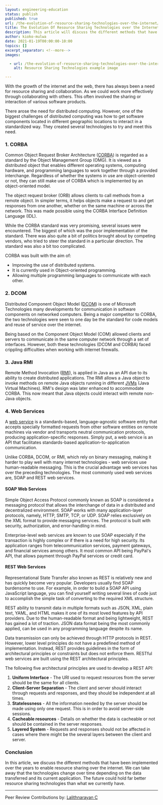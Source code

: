 ```yaml
---
layout: engineering-education
status: publish
published: true
url: /the-evolution-of-resource-sharing-technologies-over-the-internet/
title: The Evolution Of Resource Sharing Technologies over the Internet
description: This article will discuss the different methods that have been implemented over the years to enable resource sharing over the internet. We will go over examples such as COBRA OMG, DCOM, Java RMI to name a few.
author: kioko-mulwa
date: 2021-01-19T00:00:00-10:00
topics: []
excerpt_separator: <!--more-->
images:

  - url: /the-evolution-of-resource-sharing-technologies-over-the-internet/hero.jpg
    alt: Resource Sharing Technologies example image

---
```

With the growth of the internet and the web, there has always been a need for resource sharing and collaboration. As we could work more effectively through collaborating with others. This often involved the sharing or interaction of various software products.
<!--more-->
There arose the need for distributed computing. However, one of the biggest challenges of distributed computing was how to get software components located in different geographic locations to interact in a standardized way. They created several technologies to try and meet this need.

### 1. CORBA
Common Object Request Broker Architecture ([CORBA](https://en.wikipedia.org/wiki/Common_Object_Request_Broker_Architecture)) is regarded as a standard by the Object Management Group (OMG). It is viewed as a distributed object that enables different operating systems, computing hardware, and programming languages to work together through a provided interchange. Regardless of whether the systems in use are object-oriented or not, they can still make use of CORBA which is implemented by an object-oriented model.

The object request broker (ORB) allows clients to call methods from a remote object. In simpler terms, it helps objects make a request to and get responses from one another, whether on the same machine or across the network. This was made possible using the CORBA Interface Definition Language (IDL).

While the CORBA standard was very promising, several issues were encountered. The biggest of which was the poor implementation of the standard. There was also quite a bit of politics brought about by competing vendors, who tried to steer the standard in a particular direction. The standard was also a bit too complicated.

CORBA was built with the aim of:
- Improving the use of distributed systems.
- It is currently used in Object-oriented programming.
- Allowing multiple programming languages to communicate with each other.

### 2. DCOM
Distributed Component Object Model ([DCOM](https://en.wikipedia.org/wiki/Distributed_Component_Object_Model)) is one of Microsoft Technologies many developments for communication in software components on networked computers. Being a major competitor to CORBA, the two technologies were seen to one day be the standard for code models and reuse of service over the internet.

Being based on the Component Object Model (COM) allowed clients and servers to communicate in the same computer network through a set of interfaces. However, both these technologies (DCOM and CORBA) faced crippling difficulties when working with internet firewalls.

### 3. Java RMI
Remote Method Invocation ([RMI](https://www.javatpoint.com/RMI)), is applied in Java as an API due to its ability to create distributed applications. The RMI allows a Java object to invoke methods on remote Java objects running in different [JVMs](https://www.guru99.com/java-virtual-machine-jvm.html) (Java Virtual Machines). RMI's design was later enhanced to accommodate CORBA. This now meant that Java objects could interact with remote non-Java objects.

### 4. Web Services
A [web service](https://en.wikipedia.org/wiki/Web_service) is a standards-based, language-agnostic software entity that accepts specially formatted requests from other software entities on remote machines via vendor and transports neutral communication protocols, producing application-specific responses. Simply put, a web service is an API that facilitates standards-based application-to-application communication.

Unlike CORBA, DCOM, or RMI, which rely on binary messaging, making it harder to play well with many internet technologies - web services use human-readable messaging. This is the crucial advantage web services has over the preceding technologies. The most commonly used web services are, SOAP and REST web services.

#### SOAP Web Services
Simple Object Access Protocol commonly known as SOAP is considered a messaging protocol that allows the interchange of data in a distributed and decentralized environment. SOAP works with many application-layer protocols, namely, HTTP, SMTP, TCP, or UDP. SOAP relies exclusively on the XML format to provide messaging services. The protocol is built with security, authorization, and error-handling in mind.

Enterprise-level web services are known to use SOAP especially if the transaction is highly complex or if there is a need for high security. Its application ranges from telecommunication services, payment gateways, and financial services among others. It most common API being PayPal's API, that allows payment through PayPal services or credit card.

#### REST Web Services
Representational State Transfer also known as REST is relatively new and has quickly become very popular. Developers usually find SOAP burdensome to use. For example, in order to build a SOAP API using JavaScript language, you can find yourself writing several lines of code just to accomplish the simple task of converting to the required XML structure.

REST ability to transmit data in multiple formats such as JSON, XML, plain text, YAML, and HTML makes it one of its most loved features by API providers. Due to the human-readable format and being lightweight, REST has gained a lot of traction. JSON data format being the most commonly applied, can be used in any programming language despite its name.

Data transmission can only be achieved through HTTP protocols in REST. However, lower level principles do not have a predefined method of implementation. Instead, REST provides guidelines in the form of architectural principles or constraints but does not enforce them. RESTful web services are built using the REST architectural principles.

The following five architectural principles are used to develop a REST API:

1. **Uniform Interface** - The URI used to request resources from the server should be the same for all clients.
2. **Client-Server Separation** - The client and server should interact through requests and responses, and they should be independent at all times.
3. **Statelessness** - All the information needed by the server should be made using only one request. This is in order to avoid server-side sessions.
4. **Cacheable resources** - Details on whether the data is cacheable or not should be contained in the server responses.
5. **Layered System** - Requests and responses should not be affected in cases where there might be the several layers between the client and server.

### Conclusion
In this article, we discuss the different methods that have been implemented over the years to enable resource sharing over the internet. We can take away that the technologies change over time depending on the data transferred and its current application. The future could hold far better resource sharing technologies than what we currently have.

---
Peer Review Contributions by: [Lalithnarayan C](/authors/lalithnarayan-c/)

